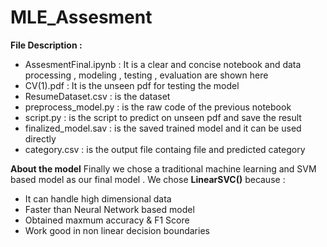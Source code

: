 # MLE_Assesment

**File Description :**
  - AssesmentFinal.ipynb : It is a clear and concise notebook and data processing , modeling , testing , evaluation are shown here
  - CV(1).pdf : It is the unseen pdf for testing the model
  - ResumeDataset.csv : is the dataset
  - preprocess_model.py : is the raw code of the previous notebook
  - script.py : is the script to predict on unseen pdf and save the result
  - finalized_model.sav : is the saved trained model and it can be used directly
  - category.csv  : is the output file containg file and predicted category
  

**About the model**
Finally we chose a traditional machine learning and SVM based model as our final model . We chose **LinearSVC()** because :
  - It can handle high dimensional data
  - Faster than Neural Network based model
  - Obtained maxmum accuracy & F1 Score
  - Work good in non linear decision boundaries
